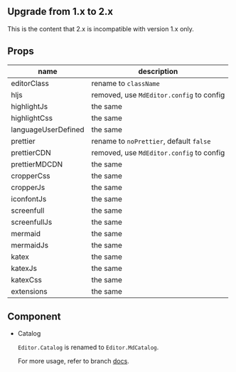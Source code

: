 ## Upgrade from 1.x to 2.x

This is the content that 2.x is incompatible with version 1.x only.

## Props

| name                | description                              |
| ------------------- | ---------------------------------------- |
| editorClass         | rename to `className`                    |
| hljs                | removed, use `MdEditor.config` to config |
| highlightJs         | the same                                 |
| highlightCss        | the same                                 |
| languageUserDefined | the same                                 |
| prettier            | rename to `noPrettier`, default `false`  |
| prettierCDN         | removed, use `MdEditor.config` to config |
| prettierMDCDN       | the same                                 |
| cropperCss          | the same                                 |
| cropperJs           | the same                                 |
| iconfontJs          | the same                                 |
| screenfull          | the same                                 |
| screenfullJs        | the same                                 |
| mermaid             | the same                                 |
| mermaidJs           | the same                                 |
| katex               | the same                                 |
| katexJs             | the same                                 |
| katexCss            | the same                                 |
| extensions          | the same                                 |

## Component

- Catalog

  `Editor.Catalog` is renamed to `Editor.MdCatalog`.

  For more usage, refer to branch [docs](https://github.com/imzbf/md-editor-rt/tree/docs).
